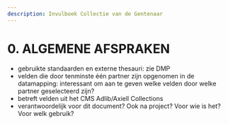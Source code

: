 ```yaml
---
description: Invulboek Collectie van de Gentenaar
---
```


# 0. ALGEMENE AFSPRAKEN

* gebruikte standaarden en externe thesauri: zie DMP
* velden die door tenminste één partner zijn opgenomen in de datamapping: interessant om aan te geven welke velden door welke partner geselecteerd zijn?
* betreft velden uit het CMS Adlib/Axiell Collections
* verantwoordelijk voor dit document? Ook na project? Voor wie is het? Voor welk gebruik? 

